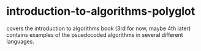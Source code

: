 # introduction-to-algorithms-polyglot
covers the introduction to algorithms book (3rd for now, maybe 4th later) contains examples of the psuedocoded algorithms in several different languages. 
